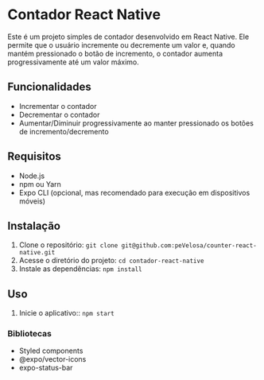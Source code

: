 # Contador React Native

Este é um projeto simples de contador desenvolvido em React Native. Ele permite que o usuário incremente ou decremente um valor e, quando mantém pressionado o botão de incremento, o contador aumenta progressivamente até um valor máximo.

## Funcionalidades

- Incrementar o contador
- Decrementar o contador
- Aumentar/Diminuir progressivamente ao manter pressionado os botões de incremento/decremento

## Requisitos

- Node.js
- npm ou Yarn
- Expo CLI (opcional, mas recomendado para execução em dispositivos móveis)

## Instalação

1. Clone o repositório: `git clone git@github.com:peVelosa/counter-react-native.git`
2. Acesse o diretório do projeto: `cd contador-react-native`
3. Instale as dependências: `npm install`

## Uso

1. Inicie o aplicativo:: `npm start`

### Bibliotecas

- Styled components
- @expo/vector-icons
- expo-status-bar
